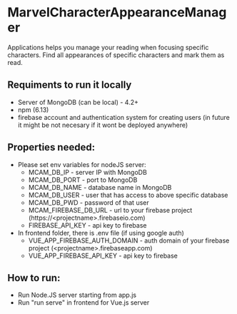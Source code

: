 # MarvelCharacterAppearanceManager

Applications helps you manage your reading when focusing specific characters. 
Find all appearances of specific characters and mark them as read.

## Requiments to run it locally
- Server of MongoDB (can be local) - 4.2+
- npm (6.13)
- firebase account and authentication system for creating users (in future it might be not necesary if it wont be deployed anywhere)

## Properties needed:
- Please set env variables for nodeJS server:
  - MCAM_DB_IP - server IP with MongoDB
  - MCAM_DB_PORT - port to MongoDB
  - MCAM_DB_NAME - database name in MongoDB
  - MCAM_DB_USER - user that has access to above specific database
  - MCAM_DB_PWD - password of that user
  - MCAM_FIREBASE_DB_URL - url to your firebase project (https://\<projectname\>.firebaseio.com)
  - FIREBASE_API_KEY - api key to firebase
- In frontend folder, there is .env file (if using google auth)
  - VUE_APP_FIREBASE_AUTH_DOMAIN - auth domain of your firebase project (\<projectname\>.firebaseapp.com)
  - VUE_APP_FIREBASE_API_KEY - api key to firebase
  
## How to run:
- Run Node.JS server starting from app.js
- Run "run serve" in frontend for Vue.js server
